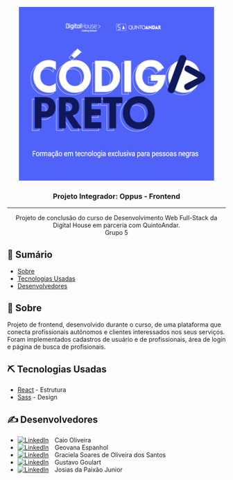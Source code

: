 <p align="center">
  <a href="" rel="noopener">
  <img width=450px height=400px src="./src/assets/img/logo-CP.png" alt="Logo do curso"></a>
</p>

<h3 align="center">Projeto Integrador: Oppus - Frontend</h3>

---

<p align="center"> Projeto de conclusão do curso de Desenvolvimento Web Full-Stack da Digital House em parceria com QuintoAndar.
    <br>
  Grupo 5
</p>

## 📝 Sumário

- [Sobre](#sobre)
- [Tecnologias Usadas](#tecnologias-usadas)
- [Desenvolvedores](#desenvolvedores)

## 🧐 Sobre <a name = "sobre"></a>

Projeto de frontend, desenvolvido durante o curso, de uma plataforma que conecta profissionais autônomos e clientes interessados nos seus serviços. Foram implementados cadastros de usuário e de profissionais, área de login e página de busca de profisionais.

## ⛏️ Tecnologias Usadas <a name = "tecnologias-usadas"></a>

- [React](https://pt-br.reactjs.org/) - Estrutura
- [Sass](https://sass-lang.com/) - Design

## ✍️ Desenvolvedores <a name = "desenvolvedores"></a>

- [![LinkedIn](https://icons.iconarchive.com/icons/papirus-team/papirus-apps/16/github-icon.png "GitHub")](https://github.com/CaioSilvaOliveira) Caio Oliveira
- [![LinkedIn](https://icons.iconarchive.com/icons/papirus-team/papirus-apps/16/github-icon.png "GitHub")](https://github.com/GeovanaEspanhol) Geovana Espanhol
- [![LinkedIn](https://icons.iconarchive.com/icons/papirus-team/papirus-apps/16/github-icon.png "GitHub")](https://github.com/grasoares) Graciela Soares de Oliveira dos Santos
- [![LinkedIn](https://icons.iconarchive.com/icons/papirus-team/papirus-apps/16/github-icon.png "GitHub")](https://github.com/ovatsugbp) Gustavo Goulart
- [![LinkedIn](https://icons.iconarchive.com/icons/papirus-team/papirus-apps/16/github-icon.png "GitHub")](https://github.com/1001Josias) Josias da Paixão Junior

